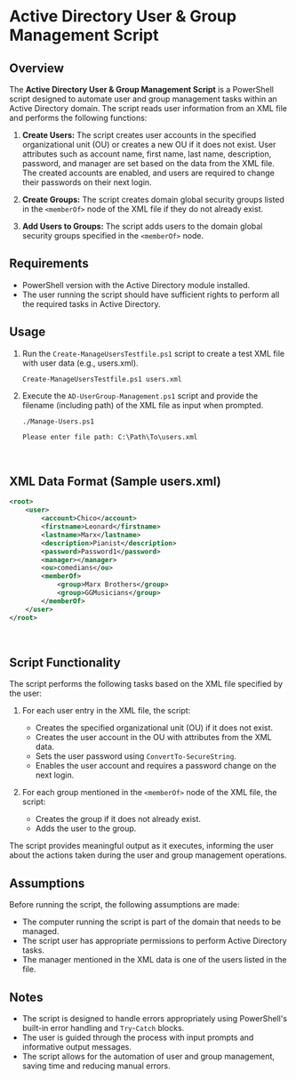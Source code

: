 # Active Directory User & Group Management Script

## Overview

The **Active Directory User & Group Management Script** is a PowerShell script designed to automate user and group management tasks within an Active Directory domain. The script reads user information from an XML file and performs the following functions:

1. **Create Users:** The script creates user accounts in the specified organizational unit (OU) or creates a new OU if it does not exist. User attributes such as account name, first name, last name, description, password, and manager are set based on the data from the XML file. The created accounts are enabled, and users are required to change their passwords on their next login.

2. **Create Groups:** The script creates domain global security groups listed in the `<memberOf>` node of the XML file if they do not already exist.

3. **Add Users to Groups:** The script adds users to the domain global security groups specified in the `<memberOf>` node.

## Requirements

- PowerShell version with the Active Directory module installed.
- The user running the script should have sufficient rights to perform all the required tasks in Active Directory.

## Usage

1. Run the `Create-ManageUsersTestfile.ps1` script to create a test XML file with user data (e.g., users.xml).
   
   ```
   Create-ManageUsersTestfile.ps1 users.xml
   ```

2. Execute the `AD-UserGroup-Management.ps1` script and provide the filename (including path) of the XML file as input when prompted.
   
   ```
   ./Manage-Users.ps1
   ```
   `Please enter file path: C:\Path\To\users.xml`
</br>

## XML Data Format (Sample users.xml)

```xml
<root>
	<user>
		<account>Chico</account>
		<firstname>Leonard</firstname>
		<lastname>Marx</lastname>
		<description>Pianist</description>
		<password>Password1</password>
		<manager></manager>
		<ou>comedians</ou>
		<memberOf>
			<group>Marx Brothers</group>
			<group>GGMusicians</group>
		</memberOf>
	</user>
</root>
```
</br>

## Script Functionality

The script performs the following tasks based on the XML file specified by the user:

1. For each user entry in the XML file, the script:
   - Creates the specified organizational unit (OU) if it does not exist.
   - Creates the user account in the OU with attributes from the XML data.
   - Sets the user password using `ConvertTo-SecureString`.
   - Enables the user account and requires a password change on the next login.

2. For each group mentioned in the `<memberOf>` node of the XML file, the script:
   - Creates the group if it does not already exist.
   - Adds the user to the group.

The script provides meaningful output as it executes, informing the user about the actions taken during the user and group management operations.

## Assumptions

Before running the script, the following assumptions are made:

- The computer running the script is part of the domain that needs to be managed.
- The script user has appropriate permissions to perform Active Directory tasks.
- The manager mentioned in the XML data is one of the users listed in the file.

## Notes

- The script is designed to handle errors appropriately using PowerShell's built-in error handling and `Try`-`Catch` blocks.
- The user is guided through the process with input prompts and informative output messages.
- The script allows for the automation of user and group management, saving time and reducing manual errors.

